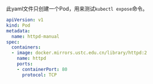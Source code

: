 此yaml文件只创建一个Pod，用来测试`kubectl expose`命令。

```yaml
apiVersion: v1
kind: Pod
metadata:
  name: httpd-manual
spec:
  containers:
  - image: docker.mirrors.ustc.edu.cn/library/httpd:2
    name: httpd
    ports:
    - containerPort: 80
      protocol: TCP
```

